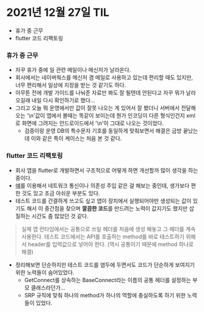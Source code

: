 # 2021년 12월 27일 TIL

- 휴가 중 근무
- flutter 코드 리팩토링

### 휴가 중 근무
- 자꾸 휴가 중에 일 관련 메일이나 메신저가 날라온다.
- 회사에서는 네이버웍스를 메신저 겸 메일로 사용하고 있는데 편리할 때도 있지만, 너무 편리해서 일상에 지장을 받는 것 같기도 하다.
- 아무튼 전에 개발 가이드를 나눠준 자료만 봐도 잘 될텐데 안된다고 자꾸 뭐가 날라오길래 내일 다시 확인하기로 했다...
- 그리고 오늘 뭐 운영에서만 값이 잘못 나오는 게 있어서 잘 봤더니 서버에서 전달해오는 '\n'값이 앱에서 볼때는 똑같이 보이는데 뭔가 인코딩이 다른 형식인건지 xml로 화면에 그려지는 안드로이드에서
    '\n'이 그대로 나오는 것이었다.
  - 검증이랑 운영 DB의 특수문자 기호를 동일하게 맞춰보면서 해결은 금방 끝났는데 이와 같은 특이 케이스는 처음 본 것 같다.

### flutter 코드 리팩토링
- 회사 앱을 flutter로 개발하면서 구조적으로 어떻게 하면 개선할까 많이 생각을 하는 중이다.
- [얘](https://pub.dev/packages/get)를 이용해서 네트워크 통신이나 의존성 주입 같은 걸 해보는 중인데, 생가보다 편한 것도 있고 조금 아쉬운 부분도 있다.
- 테스트 코드를 간결하게 쓰고도 싶고 앱이 장치에서 실행되어야만 생성되는 값이 있기도 해서 이 중간점을 찾으며 **깔끔한 코드**를 만드려는 노력이 값지기도 했지만 삽질하는 시간도 좀 많았던 것 같다.

> 실제 앱 런타임에서는 공통으로 쓰일 헤더를 처음에 생성 해놓고 그 헤더를 계속 사용한다.
> 테스트 코드에서는 API를 호출하는 method를 바로 테스트하기 위해서 header를 입력값으로 넣어야 한다. (역시 공통이기 때문에 method 하나로 해결)

- 정리해보면 단순하지만 테스트 코드를 염두에 두면서도 코드가 단순하게 보여지기 위한 노력들이 숨어있었다.
  - GetConnect를 상속하는 BaseConnect라는 이름의 공통 헤더를 설정하는 부모 클래스라던가...
  - SRP 규칙에 맞춰 하나의 method가 하나의 역할에 충실하도록 하기 위한 노력들이 있었다.